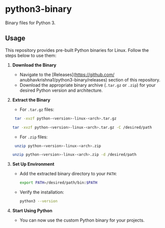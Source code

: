 # python3-binary

Binary files for Python 3.

## Usage

This repository provides pre-built Python binaries for Linux. Follow the steps below to use them:

1. **Download the Binary**
   - Navigate to the [Releases](https://github.com/ anubhavkrishna1/python3-binary/releases) section of this repository.
   - Download the appropriate binary archive (`.tar.gz` or `.zip`) for your desired Python version and architecture.

2. **Extract the Binary**
   - For `.tar.gz` files:
    ```bash
     tar -xvzf python-<version>-linux-<arch>.tar.gz
     ```
     ```bash
     tar -xvzf python-<version>-linux-<arch>.tar.gz -C /desired/path
     ```
   - For `.zip` files:
    ```bash
     unzip python-<version>-linux-<arch>.zip
     ```
     ```bash
     unzip python-<version>-linux-<arch>.zip -d /desired/path
     ```

3. **Set Up Environment**
   - Add the extracted binary directory to your `PATH`:
     ```bash
     export PATH=/desired/path/bin:$PATH
     ```
   - Verify the installation:
     ```bash
     python3 --version
     ```

4. **Start Using Python**
   - You can now use the custom Python binary for your projects.
